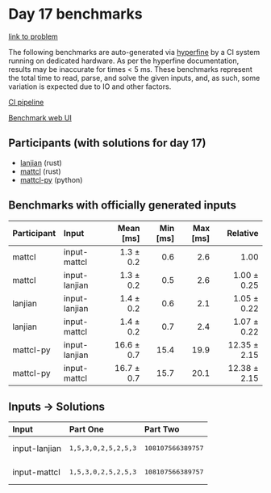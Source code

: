 # Day 17 benchmarks

[link to problem](https://adventofcode.com/2024/day/17)

The following benchmarks are auto-generated via
[hyperfine](https://github.com/sharkdp/hyperfine) by a CI system running on
dedicated hardware. As per the hyperfine documentation, results may be
inaccurate for times < 5 ms. These benchmarks represent the total time to read,
parse, and solve the given inputs, and, as such, some variation is expected due
to IO and other factors.

[CI pipeline](http://ci.papercode.net:8080/teams/main/pipelines/aoc2024)

[Benchmark web UI](https://aoc.ancalagon.black)


## Participants (with solutions for day 17)

- [lanjian](https://github.com/lanjian/aoc-2024) (rust)
- [mattcl](https://github.com/mattcl/aoc2024) (rust)
- [mattcl-py](https://github.com/mattcl/aoc2024-py) (python)


## Benchmarks with officially generated inputs

| Participant | Input | Mean [ms] | Min [ms] | Max [ms] | Relative |
|:---|:---|---:|---:|---:|---:|
| mattcl | input-mattcl | 1.3 ± 0.2 | 0.6 | 2.6 | 1.00 |
| mattcl | input-lanjian | 1.3 ± 0.2 | 0.5 | 2.6 | 1.00 ± 0.25 |
| lanjian | input-lanjian | 1.4 ± 0.2 | 0.6 | 2.1 | 1.05 ± 0.22 |
| lanjian | input-mattcl | 1.4 ± 0.2 | 0.7 | 2.4 | 1.07 ± 0.22 |
| mattcl-py | input-lanjian | 16.6 ± 0.7 | 15.4 | 19.9 | 12.35 ± 2.15 |
| mattcl-py | input-mattcl | 16.7 ± 0.7 | 15.7 | 20.1 | 12.38 ± 2.15 |


## Inputs -> Solutions

| Input | Part One | Part Two |
|:---|:---|:---|
|input-lanjian|<pre>1,5,3,0,2,5,2,5,3</pre>|<pre>108107566389757</pre>|
|input-mattcl|<pre>1,5,3,0,2,5,2,5,3</pre>|<pre>108107566389757</pre>|